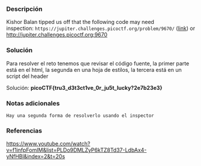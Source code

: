 
### Descripción 
Kishor Balan tipped us off that the following code may need inspection: `https://jupiter.challenges.picoctf.org/problem/9670/` ([link](https://jupiter.challenges.picoctf.org/problem/9670/)) or http://jupiter.challenges.picoctf.org:9670
### Solución
Para resolver el reto tenemos que revisar el código fuente, la primer parte está en el html, la segunda en una hoja de estilos, la tercera está en un script del header

Solución: **picoCTF{tru3_d3t3ct1ve_0r_ju5t_lucky?2e7b23e3}**
### Notas adicionales
	Hay una segunda forma de resolverlo usando el inspector

### Referencias 
https://www.youtube.com/watch?v=f1infpFomIM&list=PLDo9DMLZyP6kTZ8Td37-LdbAx4-yNfHBl&index=2&t=20s
